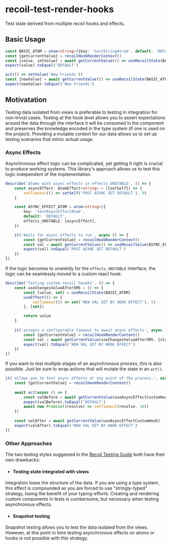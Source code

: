# recoil-test-render-hooks
Test state derived from multiple recoil hooks and effects.

## Basic Usage

```typescript
const BASIC_ATOM = atom<string>({key: 'testStringAtrom', default: 'DEFAULT'})
const {getCurrentValue} = recoilHookRenderContext()
const [value, setValue] = await getCurrentValue(() => useRecoilState(BASIC_ATOM))
expect(value).toEqual('DEFAULT')

act(() => setValue('New Friends'))
const [newValue] = await getCurrentValue(() => useRecoilState(BASIC_ATOM))
expect(newValue).toEqual('New Friends')
```

## Motivatation

Testing data isolated from views is preferable to testing in integration for non-trivial cases. Testing at the hook
level allows you to assert expectations around the data through the interface it will be consumed in the component
and preserves the knowledge encoded in the type system (if one is used on the project).
Providing a mutable context for our data allows us to set up testing scenarios that mimic actual usage.

### Async Effects
Asynchronous effect logic can be complicated, yet getting it right is crucial to produce working systems.
This library's approach allows us to test this logic independent of the implementation.

```typescript
describe('Atoms with async effects in effects_UNSTABLE', () => {
    const asyncEffect: AtomEffect<string> = ({setSelf}) => {
        setTimeout(() => setSelf('POST ASYNC SET DEFAULT'), 0)
    }

    const ASYNC_EFFECT_ATOM = atom<string>({
        key: 'testAsyncEffectAtom',
        default: 'DEFAULT',
        effects_UNSTABLE: [asyncEffect],
    })

    it('Waits for async effects to run', async () => {
        const {getCurrentValue} = recoilHookRenderContext()
        const val = await getCurrentValue(() => useRecoilValue(ASYNC_EFFECT_ATOM))
        expect(val).toEqual('POST ASYNC SET DEFAULT')
    })
})
```


If the logic becomes to unwieldy for the ```effects_UNSTABLE``` interface, the logic can be seamlessly moved to a custom
react hook:

```typescript
describe('Testing custom recoil hoooks', () => {
    const useChangesValueAfter5MS = () => {
        const [value, set] = useRecoilState(BASIC_ATOM)
        useEffect(() => {
            setTimeout(() => set('NEW VAL SET BY HOOK EFFECT'), 5)
        }, [set])

        return value
    }
    
    it('accepts a configurable timeout to await async effects', async () => {
        const {getCurrentValue} = recoilHookRenderContext()
        const val = await getCurrentValue(useChangesValueAfter5MS, {sleepFor: 10})
        expect(val).toEqual('NEW VAL SET BY HOOK EFFECT')
    })
})
```


If you want to test multiple stages of an asynchronous process, this is also possible.
Just be sure to wrap actions that will mutate the state in an ```act()```.

```typescript
it('allows you to test async effects at any point of the process.', async () => {
    const {getCurrentValue} = recoilHookRenderContext()
    
    await act(async () => {
        const valBefore = await getCurrentValue(useAsyncEffectCustomHook)
        expect(valBefore).toEqual('DEFAULT')
        await new Promise((resolve) => setTimeout(resolve, 10))
    })
    
    const valAfter = await getCurrentValue(useAsyncEffectCustomHook)
    expect(valAfter).toEqual('NEW VAL SET BY HOOK EFFECT')
})
```

### Other Approaches

The two testing styles suggested in the [Recoil Testing Guide](https://recoiljs.org/docs/guides/testing/)
both have their own drawbacks:

- #### Testing state integrated with views

Integration loses the structure of the data. If you are using a type system, this effect is compounded as you are forced
to use "stringly-typed" strategy, losing the benefit of your typing-efforts. Creating and rendering custom components in
tests is cumbersome, but necessary when testing asynchronous effects.

- #### Snapshot testing

Snapshot testing allows you to test the data isolated from the views. However, at this point in time testing
asynchronous effects on atoms or hooks is not possible with this strategy.
